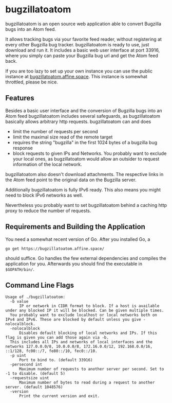 # bugzillatoatom

bugzillatoatom is an open source web application able to convert Bugzilla bugs into an Atom feed.

It allows tracking bugs via your favorite feed reader, without registering at every other Bugzilla bug tracker.
bugzillatoatom is ready to use, just download and run it.
It includes a basic web user interface at port 33916, where you simply can paste your Bugzilla bug url and get the Atom feed back.

If you are too lazy to set up your own instance you can use the public instance at [bugzillatoatom.affine.space](https://bugzillatoatom.affine.space/).
This instance is somewhat throttled, please be nice.


## Features

Besides a basic user interface and the conversion of Bugzilla bugs into an Atom feed bugzillatoatom includes several safeguards, as bugzillatoatom basically allows arbitrary http requests.
bugzillatoatom can and does
* limit the number of requests per second
* limit the maximal size read of the remote target
* requires the string "bugzilla" in the first 1024 bytes of a bugzilla bug response
* block requests to given IPs and Networks. You probably want to exclude your local ones, as bugzillatoatom would allow an outsider to request information of the local network.

bugzillatoatom also doesn't download attachments.
The respective links in the Atom feed point to the original data on the Bugzilla server.

Additionally bugzillatoatom is fully IPv6 ready.
This also means you might need to block IPv6 networks as well.

Nevertheless you probably want to set bugzillatoatom behind a caching http proxy to reduce the number of requests.


## Requirements and Building the Application

You need a somewhat recent version of Go.
After you installed Go, a 
```
go get https://bugzillatoatom.affine.space/
```
should suffice.
Go handles the few external dependencies and compiles the application for you.
Afterwards you should find the executable in `$GOPATH/bin/`.


## Command Line Flags
```
Usage of ./bugzillatoatom:
  -b value
      IP or network in CIDR format to block. If a host is available under any blocked IP it will be blocked. Can be given multiple times.
  You probably want to exclude localhost or local networks both on IPv4 and IPv6. These are blocked by default unless you give -nolocalblock.
  -nolocalblock
      Disables default blocking of local networks and IPs. If this flag is given you can add those again via -b.
  This includes all IPs and networks of local interfaces and the networks 127.0.0.0/8, 10.0.0.0/8, 172.16.0.0/12, 192.168.0.0/16, ::1/128, fc00::/7, fe80::/10, fec0::/10.
  -p uint
      Port to bind to. (default 33916)
  -persecond int
      Maximum number of requests to another server per second. Set to -1 to disable. (default 5)
  -requestsize uint
      Maximum number of bytes to read during a request to another server. (default 1048576)
  -version
      Print the current version and exit.

```